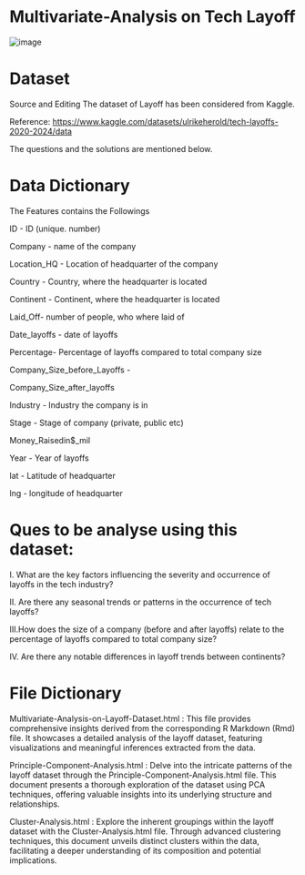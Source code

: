 # Multivariate-Analysis on Tech Layoff


![image](https://github.com/pg611/Multivariate-Analysis/assets/150620210/fff1443b-7796-44e4-bd82-aabea52843fc)




# Dataset 
Source and Editing
The dataset of Layoff has been considered from Kaggle.

Reference: https://www.kaggle.com/datasets/ulrikeherold/tech-layoffs-2020-2024/data

The questions and the solutions are mentioned below.


# Data Dictionary
The Features contains the Followings

ID - ID (unique. number)

Company - name of the company

Location_HQ - Location of headquarter of the company

Country - Country, where the headquarter is located

Continent - Continent, where the headquarter is located

Laid_Off- number of people, who where laid of

Date_layoffs - date of layoffs

Percentage- Percentage of layoffs compared to total company size

Company_Size_before_Layoffs -

Company_Size_after_layoffs

Industry - Industry the company is in

Stage - Stage of company (private, public etc)

Money_Raisedin$_mil

Year - Year of layoffs

lat - Latitude of headquarter

lng - longitude of headquarter


# Ques to be analyse using this dataset: 


I. 	What are the key factors influencing the severity and occurrence of layoffs in the tech industry?

II. Are there any seasonal trends or patterns in the occurrence of tech layoffs?

III.How does the size of a company (before and after layoffs) relate to the percentage of layoffs compared to total company size?

IV. Are there any notable differences in layoff trends between continents?



# File Dictionary

Multivariate-Analysis-on-Layoff-Dataset.html : This file provides comprehensive insights derived from the corresponding R Markdown (Rmd) file. It showcases a detailed analysis of the layoff dataset, featuring visualizations and meaningful inferences extracted from the data.

Principle-Component-Analysis.html : Delve into the intricate patterns of the layoff dataset through the Principle-Component-Analysis.html file. This document presents a thorough exploration of the dataset using PCA techniques, offering valuable insights into its underlying structure and relationships.

Cluster-Analysis.html : Explore the inherent groupings within the layoff dataset with the Cluster-Analysis.html file. Through advanced clustering techniques, this document unveils distinct clusters within the data, facilitating a deeper understanding of its composition and potential implications.

